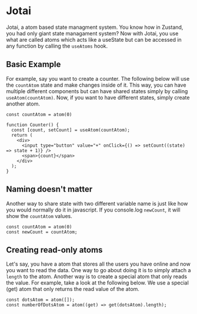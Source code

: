 # Jotai
Jotai, a atom based state managment system. You know how in Zustand, you had only giant state managament system? Now with Jotai, you use what are called atoms which acts like a useState but can be accessed in any function by calling the `useAtoms` hook. 

## Basic Example
For example, say you want to create a counter. The following below will use the `countAtom` state and make changes inside of it. This way, you can have multiple different components but can have shared states simply by calling `useAtom(countAtom)`. Now, if you want to have different states, simply create another atom. 
```
const countAtom = atom(0)

function Counter() {
  const [count, setCount] = useAtom(countAtom);
  return (
    <div>
      <input type="button" value="+" onClick={() => setCount((state) => state + 1)} />
      <span>{count}</span>
    </div>
  );
}
```

## Naming doesn't matter
Another way to share state with two different variable name is just like how you would normally do it in javascript. If you console.log `newCount`, it will show the `countAtom` values. 
``` 
const countAtom = atom(0)
const newCount = countAtom;
```
## Creating read-only atoms
Let's say, you have a atom that stores all the users you have online and now you want to read the data. One way to go about doing it is to simply attach a `length` to the atom. Another way is to create a special atom that only reads the value. For example, take a look at the following below. We use a special (get) atom that only returns the read value of the atom. 

```
const dotsAtom = atom([]);
const numberOfDotsAtom = atom((get) => get(dotsAtom).length);
```

